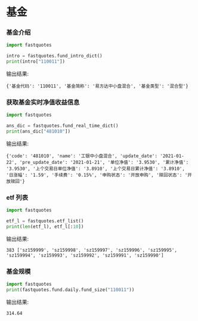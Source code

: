 # 基金

### 基金介绍

```py
import fastquotes

intro = fastquotes.fund_intro_dict()
print(intro["110011"])
```

输出结果:

```
{'基金代码': '110011', '基金简称': '易方达中小盘混合', '基金类型': '混合型'}
```

### 获取基金实时净值收益信息

```py
import fastquotes

ans_dic = fastquotes.fund_real_time_dict()
print(ans_dic["481010"])
```

输出结果:

```
{'code': '481010', 'name': '工银中小盘混合', 'update_date': '2021-01-22', 'pre_update_date': '2021-01-21', '单位净值': '3.9530', '累计净值': '3.9530', '上个交易日单位净值': '3.8910', '上个交易日累计净值': '3.8910', '日涨幅': '1.59', '手续费': '0.15%', '申购状态': '开放申购', '赎回状态': '开放赎回'}
```

### etf 列表

```py
import fastquotes

etf_l = fastquotes.etf_list()
print(len(etf_l), etf_l[:10])
```

输出结果:

```
383 ['sz159999', 'sz159998', 'sz159997', 'sz159996', 'sz159995', 'sz159994', 'sz159993', 'sz159992', 'sz159991', 'sz159990']
```

### 基金规模


```py
import fastquotes
print(fastquotes.fund.daily.fund_size("110011"))
```

输出结果:   

```
314.64
```